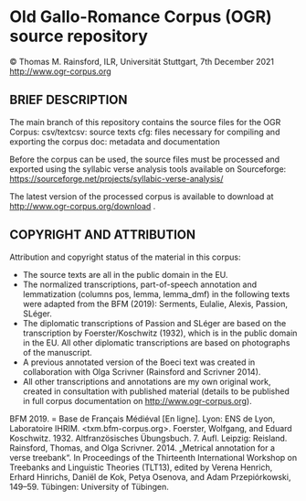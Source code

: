 Old Gallo-Romance Corpus (OGR) source repository
================================================
© Thomas M. Rainsford, ILR, Universität Stuttgart, 7th December 2021
http://www.ogr-corpus.org


BRIEF DESCRIPTION
-----------------

The main branch of this repository contains the source files for the 
OGR Corpus:
	csv/textcsv: source texts
	cfg: files necessary for compiling and exporting the corpus
	doc: metadata and documentation

Before the corpus can be used, the source files must be processed and
exported using the syllabic verse analysis tools available on Sourceforge:  
https://sourceforge.net/projects/syllabic-verse-analysis/

The latest version of the processed corpus is available to download
at http://www.ogr-corpus.org/download .

COPYRIGHT AND ATTRIBUTION
-------------------------
	
Attribution and copyright status of the material in this corpus:

* The source texts are all in the public domain in the EU.
* The normalized transcriptions, part-of-speech annotation and lemmatization
	(columns pos, lemma, lemma_dmf) in the following texts were adapted from
	the BFM (2019): Serments, Eulalie, Alexis, Passion, SLéger.
* The diplomatic transcriptions of Passion and SLéger are based on the
	transcription by Foerster/Koschwitz (1932), which is in the public domain
	in the EU. All other diplomatic transcriptions are based on photographs
	of the manuscript.
* A previous annotated version of the Boeci text was created in collaboration
	with Olga Scrivner (Rainsford and Scrivner 2014).
* All other transcriptions and annotations are my own original work, created in
	consultation with published material (details to be published in full
	corpus documentation on http://www.ogr-corpus.org).
	
BFM 2019. = Base de Français Médiéval [En ligne]. Lyon: ENS de Lyon, Laboratoire
	IHRIM. <txm.bfm-corpus.org>.
Foerster, Wolfgang, and Eduard Koschwitz. 1932. Altfranzösisches Übungsbuch. 7.
	Aufl. Leipzig: Reisland.
Rainsford, Thomas, and Olga Scrivner. 2014. „Metrical annotation for a verse
	treebank“. In Proceedings of the Thirteenth International Workshop on
	Treebanks and Linguistic Theories (TLT13), edited by Verena Henrich,
	Erhard Hinrichs, Daniël de Kok, Petya Osenova, and Adam Przepiórkowski,
	149–59. Tübingen: University of Tübingen.

